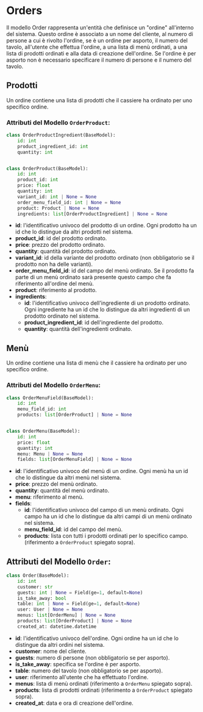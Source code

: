 # Orders

Il modello Order rappresenta un'entità che definisce un "ordine" all'interno del sistema. Questo ordine è associato a un
nome del cliente, al numero di persone a cui è rivolto l'ordine, se è un ordine per asporto, il numero del tavolo, 
all'utente che effettua l'ordine, a una lista di menù ordinati, a una lista di prodotti ordinati e alla data di 
creazione dell'ordine. Se l'ordine è per asporto non è necessario specificare il numero di persone e il numero del 
tavolo.

## Prodotti
Un ordine contiene una lista di prodotti che il cassiere ha ordinato per uno specifico ordine.

### Attributi del Modello `OrderProduct`:
```python 
class OrderProductIngredient(BaseModel):
    id: int
    product_ingredient_id: int
    quantity: int


class OrderProduct(BaseModel):
    id: int
    product_id: int
    price: float
    quantity: int
    variant_id: int | None = None
    order_menu_field_id: int | None = None
    product: Product | None = None
    ingredients: list[OrderProductIngredient] | None = None
```
- **id**: l'identificativo univoco del prodotto di un ordine. Ogni prodotto ha un id che lo distingue da altri prodotti 
  nel sistema.
- **product_id**: id del prodotto ordinato.
- **price**: prezzo del prodotto ordinato.
- **quantity**: quantità del prodotto ordinato.
- **variant_id**: id della variante del prodotto ordinato (non obbligatorio se il prodotto non ha delle varianti).
- **order_menu_field_id**: id del campo del menù ordinato. Se il prodotto fa parte di un menù ordinato sarà presente 
  questo campo che fa riferimento all'ordine del menù.
- **product**: riferimento al prodotto.
- **ingredients**:
  - **id**: l'identificativo univoco dell'ingrediente di un prodotto ordinato. Ogni ingrediente ha un id che lo 
    distingue da altri ingredienti di un prodotto ordinato nel sistema.
  - **product_ingredient_id**: id dell'ingrediente del prodotto.
  - **quantity**: quantità dell'ingredienti ordinato.

## Menù
Un ordine contiene una lista di menù che il cassiere ha ordinato per uno specifico ordine.

### Attributi del Modello `OrderMenu`:
```python 
class OrderMenuField(BaseModel):
    id: int
    menu_field_id: int
    products: list[OrderProduct] | None = None


class OrderMenu(BaseModel):
    id: int
    price: float
    quantity: int
    menu: Menu | None = None
    fields: list[OrderMenuField] | None = None
```
- **id**: l'identificativo univoco del menù di un ordine. Ogni menù ha un id che lo distingue da altri menù nel sistema.
- **price**: prezzo del menù ordinato.
- **quantity**: quantità del menù ordinato.
- **menu**: riferimento al menù.
- **fields**:
  - **id**: l'identificativo univoco del campo di un menù ordinato. Ogni campo ha un id che lo distingue da altri campi
    di un menù ordinato nel sistema.
  - **menu_field_id**: id del campo del menù.
  - **products**: lista con tutti i prodotti ordinati per lo specifico campo. (riferimento a `OrderProduct` spiegato 
    sopra).

## Attributi del Modello `Order`:
```python 
class Order(BaseModel):
    id: int
    customer: str
    guests: int | None = Field(ge=1, default=None)
    is_take_away: bool
    table: int | None = Field(ge=1, default=None)
    user: User | None = None
    menus: list[OrderMenu] | None = None
    products: list[OrderProduct] | None = None
    created_at: datetime.datetime
```
- **id**: l'identificativo univoco dell'ordine. Ogni ordine ha un id che lo distingue da altri ordini nel sistema.
- **customer**: nome del cliente.
- **guests**: numero di persone (non obbligatorio se per asporto).
- **is_take_away**: specifica se l'ordine è per asporto.
- **table**: numero del tavolo (non obbligatorio se per asporto).
- **user**: riferimento all'utente che ha effettuato l'ordine.
- **menus**: lista di menù ordinati (riferimento a `OrderMenu` spiegato sopra).
- **products**: lista di prodotti ordinati (riferimento a `OrderProduct` spiegato sopra).
- **created_at**: data e ora di creazione dell'ordine.
